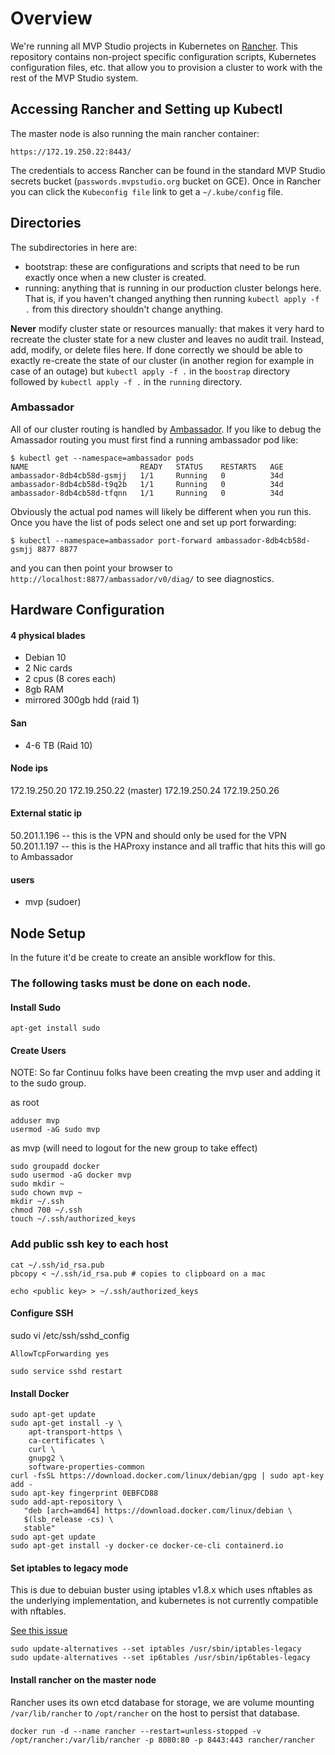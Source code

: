 # Overview

We're running all MVP Studio projects in Kubernetes on [Rancher](https://rancher.com/docs/rancher/v2.x/en/overview/). This
repository contains non-project specific configuration scripts, Kubernetes configuration files, etc. that allow you to
provision a cluster to work with the rest of the MVP Studio system.

## Accessing Rancher and Setting up Kubectl

The master node is also running the main rancher container:
```
https://172.19.250.22:8443/
```

The credentials to access Rancher can be found in the standard MVP Studio secrets bucket (`passwords.mvpstudio.org`
bucket on GCE). Once in Rancher you can click the `Kubeconfig file` link to get a `~/.kube/config` file.

## Directories

The subdirectories in here are:

* bootstrap: these are configurations and scripts that need to be run exactly once when a new cluster is created.
* running: anything that is running in our production cluster belongs here. That is, if you haven't changed anything
  then running `kubectl apply -f .` from this directory shouldn't change anything.

**Never** modify cluster state or resources manually: that makes it very hard to recreate the cluster state for a new
cluster and leaves no audit trail. Instead, add, modify, or delete files here. If done correctly we should be able to
exactly re-create the state of our cluster (in another region for example in case of an outage) but `kubectl apply -f .`
in the `boostrap` directory followed by `kubectl apply -f .` in the `running` directory.

### Ambassador

All of our cluster routing is handled by [Ambassador](https://www.getambassador.io/). If you like to debug the Amassador
routing you must first find a running ambassador pod like:

```
$ kubectl get --namespace=ambassador pods
NAME                         READY   STATUS    RESTARTS   AGE
ambassador-8db4cb58d-gsmjj   1/1     Running   0          34d
ambassador-8db4cb58d-t9q2b   1/1     Running   0          34d
ambassador-8db4cb58d-tfqnn   1/1     Running   0          34d
```

Obviously the actual pod names will likely be different when you run this. Once you have the list of pods select one and
set up port forwarding:

```
$ kubectl --namespace=ambassador port-forward ambassador-8db4cb58d-gsmjj 8877 8877
```

and you can then point your browser to `http://localhost:8877/ambassador/v0/diag/` to see diagnostics.


## Hardware Configuration

#### 4 physical blades
- Debian 10
- 2 Nic cards 
- 2 cpus (8 cores each)
- 8gb RAM
- mirrored 300gb hdd (raid 1)


#### San
- 4-6 TB (Raid 10)


#### Node ips
172.19.250.20
172.19.250.22 (master)
172.19.250.24
172.19.250.26

#### External static ip
50.201.1.196 -- this is the VPN and should only be used for the VPN
50.201.1.197 -- this is the HAProxy instance and all traffic that hits this will go to Ambassador

#### users
- mvp (sudoer)


## Node Setup

In the future it'd be create to create an ansible workflow for this.


### The following tasks must be done on each node. 

#### Install Sudo

```
apt-get install sudo
```

#### Create Users

NOTE: So far Continuu folks have been creating the mvp user and adding it to the sudo group.

as root
```
adduser mvp
usermod -aG sudo mvp
```

as mvp (will need to logout for the new group to take effect)
```
sudo groupadd docker
sudo usermod -aG docker mvp
sudo mkdir ~
sudo chown mvp ~
mkdir ~/.ssh
chmod 700 ~/.ssh
touch ~/.ssh/authorized_keys
```

### Add public ssh key to each host

```
cat ~/.ssh/id_rsa.pub
pbcopy < ~/.ssh/id_rsa.pub # copies to clipboard on a mac
```
```
echo <public key> > ~/.ssh/authorized_keys
```

#### Configure SSH

sudo vi /etc/ssh/sshd_config
```
AllowTcpForwarding yes
```

```
sudo service sshd restart
```

#### Install Docker
```
sudo apt-get update
sudo apt-get install -y \
    apt-transport-https \
    ca-certificates \
    curl \
    gnupg2 \
    software-properties-common
curl -fsSL https://download.docker.com/linux/debian/gpg | sudo apt-key add -
sudo apt-key fingerprint 0EBFCD88
sudo add-apt-repository \
   "deb [arch=amd64] https://download.docker.com/linux/debian \
   $(lsb_release -cs) \
   stable"
sudo apt-get update
sudo apt-get install -y docker-ce docker-ce-cli containerd.io
```

#### Set iptables to legacy mode

This is due to debuian buster using iptables v1.8.x which uses nftables as the underlying implementation, and kubernetes is not currently compatible with nftables.

[See this issue](https://github.com/kubernetes/kubernetes/issues/71305)

```
sudo update-alternatives --set iptables /usr/sbin/iptables-legacy
sudo update-alternatives --set ip6tables /usr/sbin/ip6tables-legacy
```

#### Install rancher on the master node

Rancher uses its own etcd database for storage, we are volume mounting `/var/lib/rancher` to `/opt/rancher` on the host to persist that database.

```
docker run -d --name rancher --restart=unless-stopped -v /opt/rancher:/var/lib/rancher -p 8080:80 -p 8443:443 rancher/rancher
```
